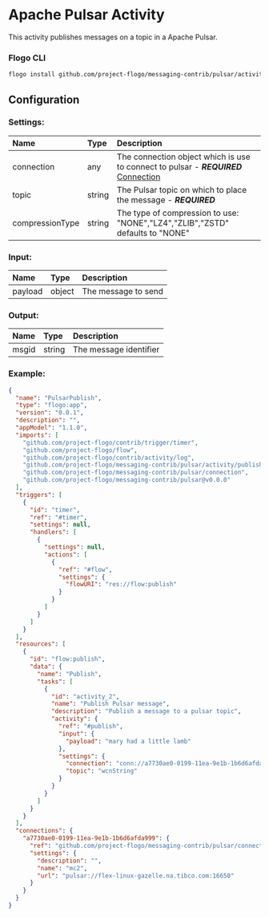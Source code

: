
# Apache Pulsar Activity

This activity publishes messages on a topic in a Apache Pulsar.

### Flogo CLI
```bash
flogo install github.com/project-flogo/messaging-contrib/pulsar/activity/publish
```

## Configuration

### Settings: 
| Name              | Type   | Description
|:---               | :---   | :---   
| connection        | any    | The connection object which is use to connect to pulsar - ***REQUIRED*** [Connection](../connection/README.md)
| topic             | string | The Pulsar topic on which to place the message - ***REQUIRED***
| compressionType   | string | The type of compression to use: "NONE","LZ4","ZLIB","ZSTD" defaults to "NONE"

### Input:

| Name       | Type   | Description
|:---        | :---   | :---  
| payload    | object | The message to send 


### Output:

| Name       | Type   | Description
|:---        | :---   | :---  
| msgid      | string | The message identifier


### Example:
```json
{
  "name": "PulsarPublish",
  "type": "flogo:app",
  "version": "0.0.1",
  "description": "",
  "appModel": "1.1.0",
  "imports": [
    "github.com/project-flogo/contrib/trigger/timer",
    "github.com/project-flogo/flow",
    "github.com/project-flogo/contrib/activity/log",
    "github.com/project-flogo/messaging-contrib/pulsar/activity/publish",
    "github.com/project-flogo/messaging-contrib/pulsar/connection",
    "github.com/project-flogo/messaging-contrib/pulsar@v0.0.0"
  ],
  "triggers": [
    {
      "id": "timer",
      "ref": "#timer",
      "settings": null,
      "handlers": [
        {
          "settings": null,
          "actions": [
            {
              "ref": "#flow",
              "settings": {
                "flowURI": "res://flow:publish"
              }
            }
          ]
        }
      ]
    }
  ],
  "resources": [
    {
      "id": "flow:publish",
      "data": {
        "name": "Publish",
        "tasks": [
          {
            "id": "activity_2",
            "name": "Publish Pulsar message",
            "description": "Publish a message to a pulsar topic",
            "activity": {
              "ref": "#publish",
              "input": {
                "payload": "mary had a little lamb"
              },
              "settings": {
                "connection": "conn://a7730ae0-0199-11ea-9e1b-1b6d6afda999",
                "topic": "wcnString"
              }
            }
          }
        ]
      }
    }
  ],
  "connections": {
    "a7730ae0-0199-11ea-9e1b-1b6d6afda999": {
      "ref": "github.com/project-flogo/messaging-contrib/pulsar/connection",
      "settings": {
        "description": "",
        "name": "mc2",
        "url": "pulsar://flex-linux-gazelle.na.tibco.com:16650"
      }
    }
  }
}
```